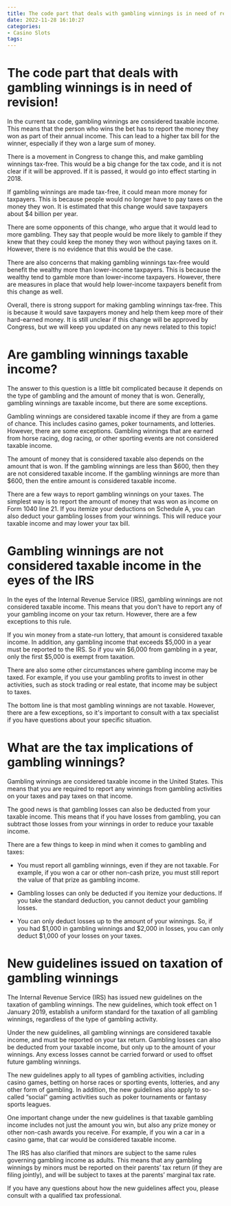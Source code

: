 ```yaml
---
title: The code part that deals with gambling winnings is in need of revision!
date: 2022-11-28 16:10:27
categories:
- Casino Slots
tags:
---
```



#  The code part that deals with gambling winnings is in need of revision!

In the current tax code, gambling winnings are considered taxable income. This means that the person who wins the bet has to report the money they won as part of their annual income. This can lead to a higher tax bill for the winner, especially if they won a large sum of money.

There is a movement in Congress to change this, and make gambling winnings tax-free. This would be a big change for the tax code, and it is not clear if it will be approved. If it is passed, it would go into effect starting in 2018.

If gambling winnings are made tax-free, it could mean more money for taxpayers. This is because people would no longer have to pay taxes on the money they won. It is estimated that this change would save taxpayers about $4 billion per year.

There are some opponents of this change, who argue that it would lead to more gambling. They say that people would be more likely to gamble if they knew that they could keep the money they won without paying taxes on it. However, there is no evidence that this would be the case.

There are also concerns that making gambling winnings tax-free would benefit the wealthy more than lower-income taxpayers. This is because the wealthy tend to gamble more than lower-income taxpayers. However, there are measures in place that would help lower-income taxpayers benefit from this change as well.

Overall, there is strong support for making gambling winnings tax-free. This is because it would save taxpayers money and help them keep more of their hard-earned money. It is still unclear if this change will be approved by Congress, but we will keep you updated on any news related to this topic!

#  Are gambling winnings taxable income?

The answer to this question is a little bit complicated because it depends on the type of gambling and the amount of money that is won. Generally, gambling winnings are taxable income, but there are some exceptions.

Gambling winnings are considered taxable income if they are from a game of chance. This includes casino games, poker tournaments, and lotteries. However, there are some exceptions. Gambling winnings that are earned from horse racing, dog racing, or other sporting events are not considered taxable income.

The amount of money that is considered taxable also depends on the amount that is won. If the gambling winnings are less than $600, then they are not considered taxable income. If the gambling winnings are more than $600, then the entire amount is considered taxable income.

There are a few ways to report gambling winnings on your taxes. The simplest way is to report the amount of money that was won as income on Form 1040 line 21. If you itemize your deductions on Schedule A, you can also deduct your gambling losses from your winnings. This will reduce your taxable income and may lower your tax bill.

#  Gambling winnings are not considered taxable income in the eyes of the IRS

In the eyes of the Internal Revenue Service (IRS), gambling winnings are not considered taxable income. This means that you don't have to report any of your gambling income on your tax return. However, there are a few exceptions to this rule.

If you win money from a state-run lottery, that amount is considered taxable income. In addition, any gambling income that exceeds $5,000 in a year must be reported to the IRS. So if you win $6,000 from gambling in a year, only the first $5,000 is exempt from taxation.

There are also some other circumstances where gambling income may be taxed. For example, if you use your gambling profits to invest in other activities, such as stock trading or real estate, that income may be subject to taxes.

The bottom line is that most gambling winnings are not taxable. However, there are a few exceptions, so it's important to consult with a tax specialist if you have questions about your specific situation.

#  What are the tax implications of gambling winnings?

Gambling winnings are considered taxable income in the United States. This means that you are required to report any winnings from gambling activities on your taxes and pay taxes on that income.

The good news is that gambling losses can also be deducted from your taxable income. This means that if you have losses from gambling, you can subtract those losses from your winnings in order to reduce your taxable income.

There are a few things to keep in mind when it comes to gambling and taxes:

- You must report all gambling winnings, even if they are not taxable. For example, if you won a car or other non-cash prize, you must still report the value of that prize as gambling income.

- Gambling losses can only be deducted if you itemize your deductions. If you take the standard deduction, you cannot deduct your gambling losses.

- You can only deduct losses up to the amount of your winnings. So, if you had $1,000 in gambling winnings and $2,000 in losses, you can only deduct $1,000 of your losses on your taxes.

#  New guidelines issued on taxation of gambling winnings

The Internal Revenue Service (IRS) has issued new guidelines on the taxation of gambling winnings. The new guidelines, which took effect on 1 January 2019, establish a uniform standard for the taxation of all gambling winnings, regardless of the type of gambling activity.

Under the new guidelines, all gambling winnings are considered taxable income, and must be reported on your tax return. Gambling losses can also be deducted from your taxable income, but only up to the amount of your winnings. Any excess losses cannot be carried forward or used to offset future gambling winnings.

The new guidelines apply to all types of gambling activities, including casino games, betting on horse races or sporting events, lotteries, and any other form of gambling. In addition, the new guidelines also apply to so-called “social” gaming activities such as poker tournaments or fantasy sports leagues.

One important change under the new guidelines is that taxable gambling income includes not just the amount you win, but also any prize money or other non-cash awards you receive. For example, if you win a car in a casino game, that car would be considered taxable income.

The IRS has also clarified that minors are subject to the same rules governing gambling income as adults. This means that any gambling winnings by minors must be reported on their parents’ tax return (if they are filing jointly), and will be subject to taxes at the parents’ marginal tax rate.

If you have any questions about how the new guidelines affect you, please consult with a qualified tax professional.